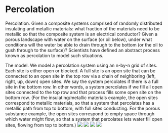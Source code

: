 # Percolation
Percolation. Given a composite systems comprised of randomly distributed insulating and metallic materials: what fraction of the materials need to be metallic so that the composite system is an electrical conductor? Given a porous landscape with water on the surface (or oil below), under what conditions will the water be able to drain through to the bottom (or the oil to gush through to the surface)? Scientists have defined an abstract process known as percolation to model such situations.

The model. We model a percolation system using an n-by-n grid of sites. Each site is either open or blocked. A full site is an open site that can be connected to an open site in the top row via a chain of neighboring (left, right, up, down) open sites. We say the system percolates if there is a full site in the bottom row. In other words, a system percolates if we fill all open sites connected to the top row and that process fills some open site on the bottom row. (For the insulating/metallic materials example, the open sites correspond to metallic materials, so that a system that percolates has a metallic path from top to bottom, with full sites conducting. For the porous substance example, the open sites correspond to empty space through which water might flow, so that a system that percolates lets water fill open sites, flowing from top to bottom.)
![](https://user-images.githubusercontent.com/55719720/90126601-9a1cb300-dd6c-11ea-94f9-49fa65be139c.JPG)
![](https://user-images.githubusercontent.com/55719720/90126760-d4865000-dd6c-11ea-96bb-d91448777e40.JPG)
![](https://user-images.githubusercontent.com/55719720/90126860-fd0e4a00-dd6c-11ea-8545-be082d76b925.JPG)
![](https://user-images.githubusercontent.com/55719720/90126961-1dd69f80-dd6d-11ea-92ef-b3b4b6e242a9.JPG)


